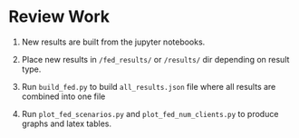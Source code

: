 # Review Work

1. New results are built from the jupyter notebooks.

2. Place new results in `/fed_results/` or `/results/` dir depending on result type.

3. Run `build_fed.py` to build `all_results.json` file where all results are combined into one file

4. Run `plot_fed_scenarios.py` and `plot_fed_num_clients.py` to produce graphs and latex tables.
